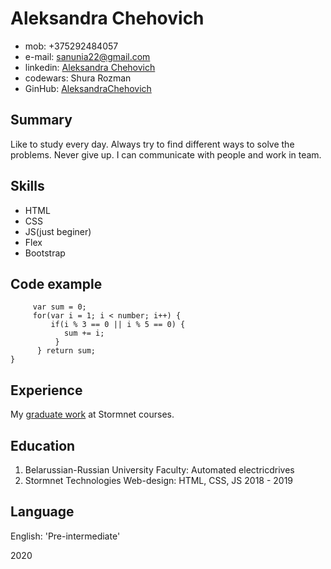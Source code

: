 # Aleksandra Chehovich

* mob: +375292484057
* e-mail: sanunia22@gmail.com
* linkedin: [Aleksandra Chehovich](https://www.linkedin.com/feed/)
* codewars: Shura Rozman
* GinHub: [AleksandraChehovich](https://github.com/AleksandraChehovich)

## Summary

Like to study every day. Always try to find different ways to solve the problems. Never give up. I can communicate with people and work in team.

## Skills

* HTML
* CSS
* JS(just beginer)
* Flex
* Bootstrap

## Code example

```function solution(number) {
     var sum = 0;
     for(var i = 1; i < number; i++) {
         if(i % 3 == 0 || i % 5 == 0) {
            sum += i;
          }
      } return sum;
}
```



## Experience

My [graduate work](https://github.com/AleksandraChehovich/StormnetNew) at Stormnet courses.

## Education

1. Belarussian-Russian University
Faculty: Automated electricdrives
2. Stormnet Technologies
Web-design: HTML, CSS, JS 2018 - 2019

## Language

English: 'Pre-intermediate'

2020

